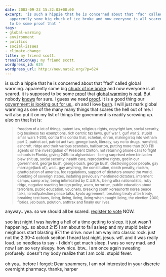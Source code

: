 ```yaml
---
date: 2003-09-23 15:32:03+00:00
excerpt: 'is such a hippie that he is concerned about that "fad" called global warming.
  apparently some big chuck of ice broke and now everyone is all scared. it is supposed
  to be some proof that '
tags:
- global-warming
- environment
- politics
- social-issues
- climate-change
title: my friend scott.
translationKey: my friend scott.
wordpress_id: 624
wordpress_url: http://new.nata2.org/?p=624
---
```


is such a hippie that he is concerned about that "fad" called global warming. apparently some big <a href="http://www.msnbc.com/news/970325.asp?0dm=N23DN">chuck of ice broke</a> and now everyone is all scared. it is supposed to be some <a href="http://www.cnsnews.com/ViewNation.asp?Page=%5CNation%5Carchive%5C200309%5CNAT20030918e.html">proof</a> that <a href="http://www.enn.com/direct/display-release.asp?objid=D1D1366D000000F786F82D88290D3829">global warming</a> is <a href="http://www.nzz.ch/2003/09/09/english/page-synd4218255.html">real</a>. But nobody <a href="http://news.nationalgeographic.com/news/2003/09/0912_030912_tvmcmurdo.html">knows</a> for sure. I guess we need <a href="http://www.bayarea.com/mld/cctimes/news/6753452.htm">proof</a>. It is a good thing our <a href="http://www.ucsusa.org/news.cfm?newsID=267">government is looking out for us.</a>. oh and I love <a href=" http://www.newsmax.com/archives/articles/2001/7/2/185108.shtml">bush</a>. I will just mark global warming as one of the many many things that scares the hell out of me. I will also put it on my list of things the government is readily screwing up. also on that list is: <blockquote><small>freedom of a lot of things, patent law, religious rights, copyright law, social security, big business tax exemptions, rich centric tax laws, gulf war 1, gulf war 2, stupid small wars 1-200, contra this contra that, echelon, enron, making iraq into vietnam part 2, patriot act, patriot act two, george bush, literacy, say no to drugs, rumsfeld, ashcroft, ridge and their various scandals, halliburton, putting more than 200 FBI agents on the investigation of President Clinton, not returning phone calls to flight schools in Florida, giving 245b to afghanistan - being surprised when bin laden blew shit up, social security, health care, reproductive rights, god in our government, george bush, george bush, george bush, destroying poor people, gay marriage(lack of), wait.. gay anything, the constitution, death penalty, racism, ghettoization of america, fcc regulations, support of dictators around the world, bombing of soverign states, installing previously mentioned dictators, interment camps, camp xray, being intimidated by C.U.B.A., being ultra nationalistic, ruby ridge, negative reacting foreign policy, waco, terrorism, public education about terrorism, public education, vouchers, breaking south korea/north korea peace talks, isreal/palestine peace talks, kyoto agreement, breaking treaty after treaty, breaking test bans, lieing, lieing, lieing, lieing when caught lieing, the election 2000, florida, jeb bush, polution, anthrax and finally our lives.
</small></blockquote>
anyway.. yea. so we should all be scared. <a href="http://www.fec.gov/votregis/vr.htm">register to vote</a> NOW.
<br/><br/>soo last night I was having a hell of a time getting to sleep. it just wasn't happening.. so about 2:15 I am about to fall asleep and my stupid below neighbors start blasting 97.1 the drive. now I am way into classic rock. just not the 2:30-4 oclock seciton I heard last night. jesus. wtf. and it was really loud. so needless to say - I didn't get much sleep. I was so very mad. and now I am so very sleepy. how nice. btw.. I am once again sweating profusely. doesn't my body realize that I am cold. stupid fever. <br/><br/>oh yea.. before I forget: Dear spammers, I am not interested in your discrete overnight pharmacy. thanks, harper